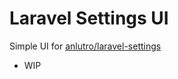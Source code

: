 # Laravel Settings UI
Simple UI for [anlutro/laravel-settings](https://github.com/anlutro/laravel-settings)

- WIP

